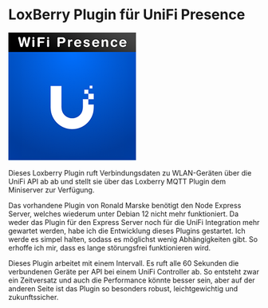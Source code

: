 # LoxBerry Plugin für UniFi Presence
![Icon](https://github.com/2-click/loxberry-plugin-wifi-presence-unifi/blob/main/icons/icon_256.png)

Dieses Loxberry Plugin ruft Verbindungsdaten zu WLAN-Geräten über die UniFi API ab ab und stellt sie über das Loxberry MQTT Plugin dem Miniserver zur Verfügung.

Das vorhandene Plugin von Ronald Marske benötigt den Node Express Server, welches wiederum unter Debian 12 nicht mehr funktioniert. Da weder das Plugin für den Express Server noch für die UniFi Integration mehr gewartet werden, habe ich die Entwicklung dieses Plugins gestartet. Ich werde es simpel halten, sodass es möglichst wenig Abhängigkeiten gibt. So erhoffe ich mir, dass es lange störungsfrei funktionieren wird. 


Dieses Plugin arbeitet mit einem Intervall. Es ruft alle 60 Sekunden die verbundenen Geräte per API bei einem UniFi Controller ab. So entsteht zwar ein Zeitversatz und auch die Performance könnte besser sein, aber auf der anderen Seite ist das Plugin so besonders robust, leichtgewichtig und zukunftssicher. 

